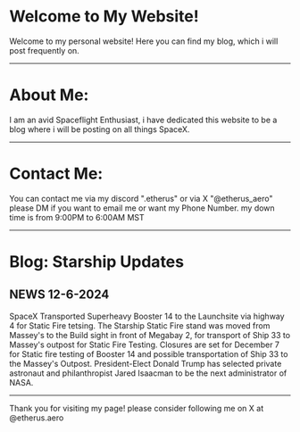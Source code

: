 # Welcome to My Website!

Welcome to my personal website! Here you can find my blog, which i will post frequently on.

---

# About Me:

I am an avid Spaceflight Enthusiast, i have dedicated this website to be a blog where i will be posting on all things SpaceX.

---

# Contact Me:

You can contact me via my discord ".etherus"
or via X "@etherus_aero"
please DM if you want to email me or want my Phone Number.
my down time is from 9:00PM to 6:00AM MST

---

# Blog: Starship Updates



## NEWS 12-6-2024
SpaceX Transported Superheavy Booster 14 to the Launchsite via highway 4 for Static Fire tetsing. The Starship Static Fire stand was moved from Massey's to the Build sight in front of Megabay 2, for transport of Ship 33 to Massey's outpost for Static Fire Testing.
Closures are set for December 7 for Static fire testing of Booster 14 
and possible transportation of Ship 33 to the Massey's Outpost.
President-Elect Donald Trump has selected private astronaut and philanthropist Jared Isaacman to be the next administrator of NASA.


---

Thank you for visiting my page!
please consider following me on X at @etherus.aero

